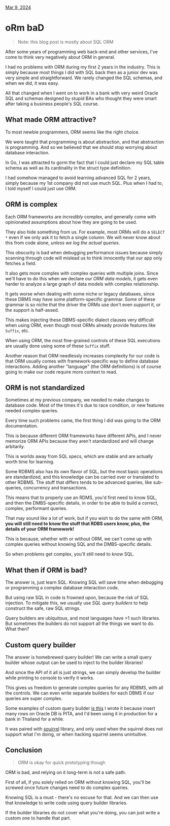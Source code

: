 [Mar 9, 2024](/blog/2024/)

# oRm baD

> Note: this blog post is mostly about SQL ORM

After some years of programming web back-end and other services,
I've come to think very negatively about ORM in general.

I had no problems with ORM during my first 2 years in the industry.
This is simply because most things I did with SQL back then as a
junior dev was very simple and straightforward. We rarely changed
the SQL schemas, and when we did, it was easy.

All that changed when I went on to work in a bank
with very weird Oracle SQL and schemas designed by stupid BAs
who thought they were smart after taking a business people's
SQL course.

## What made ORM attractive?

To most newbie programmers, ORM seems like the right choice.

We were taught that programming is about abstraction, and that
abstraction is programming. And so we believed that we should stop
worrying about database interaction.

In Go, I was attracted to gorm the fact that I could just declare my
SQL table schema as well as its cardinality in the struct type
definition.

I had somehow managed to avoid learning advanced SQL for 2 years,
simply because my 1st company did not use much SQL. Plus when I had to,
I told myself I could just use ORM.

## ORM is complex

Each ORM frameworks are *incredibly* complex, and generally come
with opinionated assumptions about how they are going to be used.

They also hide something from us. For example, most ORMs will do
a `SELECT *` even if we only ask it to fetch a single column.
We will never know about this from code alone, *unless we log
the actual queries*.

This obscurity is bad when debugging performance issues because
simply scanning through code will mislead us to think innocently
that our app only fetches a field.

It also gets more complex with complex queries with multiple joins.
Since we'll have to do this when we declare our *ORM data models*,
it gets even harder to analyze a large graph of data models with
complex relationship.

It gets worse when dealing with some niche or legacy databases,
since these DBMS may have some platform-specific grammar. Some of these
grammar is so niche that the driver the ORMs use don't even support
it, or the support is half-assed.

This makes injecting these DBMS-specific dialect clauses very difficult
when using ORM, even though most ORMs already provide features like
`Suffix`, etc.

When using ORM, the most fine-grained controls of these SQL executions
are usually done using some of these `Suffix` stuff.

Another reason that ORM needlessly increases complexity for our code
is that ORM usually comes with framework-specific way to define
database interactions. Adding another "language" (the ORM definitions)
is of course going to make our code require more context to read.

## ORM is not standardized

Sometimes at my previous company, we needed to make changes to database code.
Most of the times it's due to race condition, or new features needed
complex queries.

Every time such problems came, the first thing I did was going to the
ORM documentation.

This is because different ORM frameworks have different APIs,
and I never memorize ORM APIs because they aren't standardized and will
change arbitarily.

This is worlds away from SQL specs, which are stable and are actually
worth time for learning.

Some RDBMS also has its own flavor of SQL, but the most basic operations
are standardized, and this knowledge can be carried over or translated to
other RDBMS. The stuff that differs tends to be advanced queries, like
sub-queries, concurrency and transactions.

This means that to properly use an RDMS, you'd first need to know SQL,
and then the DMBS-specific details, in order to be able to build a correct,
complex, performant queries.

That may sound like a lot of work, but if you wish to do the same with ORM,
**you will still need to know the stuff that RDBS users know, plus, the details
of your ORM framework!**

This is because, whether with or without ORM, we can't come up with complex
queries without knowing SQL and the DMBS-specific details.

So when problems get complex, you'll still need to know SQL.

## What then if ORM is bad?

The answer is, just learn SQL. Knowing SQL will save time when debugging
or programming a complex database interaction code.

But using raw SQL in code is frowned upon, because the risk of SQL injection.
To mitigate this, we usually use *SQL query builders* to help construct the
safe, raw SQL strings.

Query builders are ubiquitous, and most languages have >1 such libraries.
But sometimes the builders do not support all the things we want to do.
What then?

## Custom query builder

The answer is homebrewed query builder! We can write a small query builder
whose output can be used to inject to the builder libraries!

And since the API of it all is just strings, we can simply develop the builder
while printing to console to verify it works.

This gives us freedom to generate complex queries for any RDBMS, with all the
controls. We can even write separate builders for each DBMS if our queries
are super complex.

Some examples of custom query builder [is this](https://github.com/soyart/gsl/tree/master/sqlquery)
I wrote it because insert many rows on Oracle DB is PITA, and I'd been using
it in production for a bank in Thailand for a while.

It was paired with [squirrel](https://github.com/Masterminds/squirrel) library,
and only used when the squirrel does not support what I'm doing, or when
hacking squirrel seems unintuitive.

## Conclusion

> ORM is okay for quick prototyping though

ORM is bad, and relying on it long-term is not a safe path.

First of all, if you solely relied on ORM without knowing SQL,
you'll be screwed once future changes need to do complex queries.

Knowing SQL is a must - there's no excuse for that. And we can
then use that knowledge to write code using query builder libraries.

If the builder libraries do not cover what you're doing, you can
just write a custom one to handle that part.
